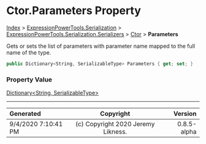 ﻿# Ctor.Parameters Property

[Index](../index.md) > [ExpressionPowerTools.Serialization](ExpressionPowerTools.Serialization.a.md) > [ExpressionPowerTools.Serialization.Serializers](ExpressionPowerTools.Serialization.Serializers.n.md) > [Ctor](ExpressionPowerTools.Serialization.Serializers.Ctor.cs.md) > **Parameters**

Gets or sets the list of parameters with parameter name mapped to the
            full name of the type.

```csharp
public Dictionary<String, SerializableType> Parameters { get; set; }
```

### Property Value

 [Dictionary&lt;String, SerializableType>](https://docs.microsoft.com/dotnet/api/system.collections.generic.dictionary-2) 


---

| Generated | Copyright | Version |
| :-- | :-: | --: |
| 9/4/2020 7:10:41 PM | (c) Copyright 2020 Jeremy Likness. | 0.8.5-alpha |
